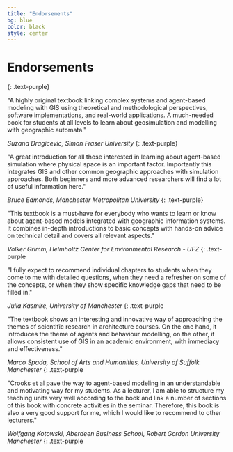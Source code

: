 ```yaml
---
title: "Endorsements"
bg: blue
color: black
style: center
---
```



# Endorsements
{: .text-purple}

 
"A highly original textbook linking complex systems and agent-based modeling with GIS using theoretical and methodological perspectives, software implementations, and real-world applications. A much-needed book for students at all levels to learn about geosimulation and modelling with geographic automata."

_Suzana Dragicevic, Simon Fraser University_
{: .text-purple}
 
"A great introduction for all those interested in learning about agent-based simulation where physical space is an important factor. Importantly this integrates GIS and other common geographic approaches with simulation approaches. Both beginners and more advanced researchers will find a lot of useful information here."
 
_Bruce Edmonds, Manchester Metropolitan University_
{: .text-purple}

"This textbook is a must-have for everybody who wants to learn or know about agent-based models integrated with geographic information systems. It combines in-depth introductions to basic concepts with hands-on advice on technical detail and covers all relevant aspects."

_Volker Grimm, Helmholtz Center for Environmental Research - UFZ_
{: .text-purple

"I fully expect to recommend individual chapters to students when they come to me with detailed questions, when they need a refresher on some of the concepts, or when they show specific knowledge gaps that need to be filled in."

_Julia Kasmire, University of Manchester_
{: .text-purple

"The textbook shows an interesting and innovative way of approaching the themes of scientific research in architecture courses. On the one hand, it introduces the theme of agents and behaviour modelling, on the other, it allows consistent use of GIS in an academic environment, with immediacy and effectiveness."

_Marco Spada, School of Arts and Humanities, University of Suffolk Manchester_
{: .text-purple

"Crooks et al pave the way to agent-based modeling in an understandable and motivating way for my students. As a lecturer, I am able to structure my teaching units very well according to the book and link a number of sections of this book with concrete activities in the seminar. Therefore, this book is also a very good support for me, which I would like to recommend to other lecturers."

_Wolfgang Kotowski, Aberdeen Business School, Robert Gordon University Manchester_
{: .text-purple

